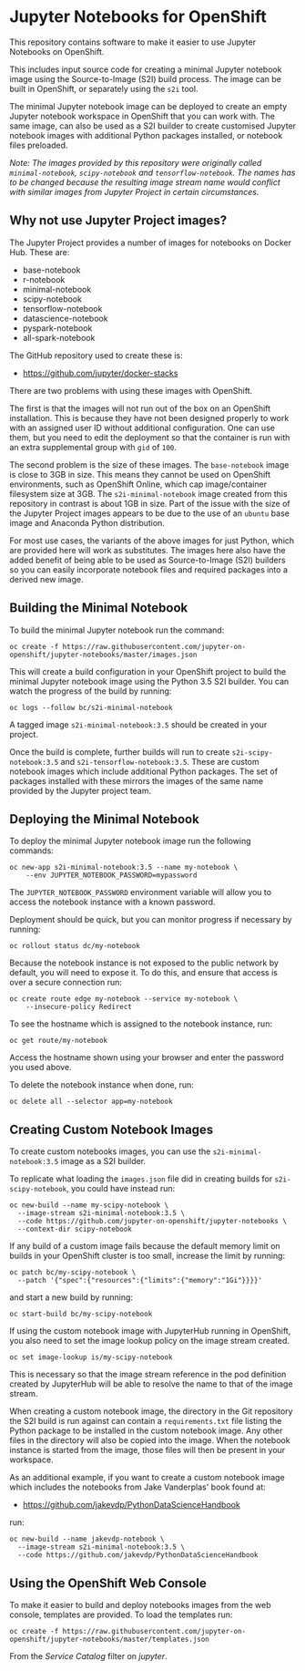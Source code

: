 Jupyter Notebooks for OpenShift
===============================

This repository contains software to make it easier to use Jupyter Notebooks on OpenShift.

This includes input source code for creating a minimal Jupyter notebook image using the Source-to-Image (S2I) build process. The image can be built in OpenShift, or separately using the ``s2i`` tool.

The minimal Jupyter notebook image can be deployed to create an empty Jupyter notebook workspace in OpenShift that you can work with. The same image, can also be used as a S2I builder to create customised Jupyter notebook images with additional Python packages installed, or notebook files preloaded.

*Note: The images provided by this repository were originally called ``minimal-notebook``, ``scipy-notebook`` and ``tensorflow-notebook``. The names has to be changed because the resulting image stream name would conflict with similar images from Jupyter Project in certain circumstances.*

Why not use Jupyter Project images?
-----------------------------------

The Jupyter Project provides a number of images for notebooks on Docker Hub. These are:

* base-notebook
* r-notebook
* minimal-notebook
* scipy-notebook
* tensorflow-notebook
* datascience-notebook
* pyspark-notebook
* all-spark-notebook

The GitHub repository used to create these is:

* https://github.com/jupyter/docker-stacks

There are two problems with using these images with OpenShift.

The first is that the images will not run out of the box on an OpenShift installation. This is because they have not been designed properly to work with an assigned user ID without additional configuration. One can use them, but you need to edit the deployment so that the container is run with an extra supplemental group with ``gid`` of ``100``.

The second problem is the size of these images. The ``base-notebook`` image is close to 3GB in size. This means they cannot be used on OpenShift environments, such as OpenShift Online, which cap image/container filesystem size at 3GB. The ``s2i-minimal-notebook`` image created from this repository in contrast is about 1GB in size. Part of the issue with the size of the Jupyter Project images appears to be due to the use of an ``ubuntu`` base image and Anaconda Python distribution.

For most use cases, the variants of the above images for just Python, which are provided here will work as substitutes. The images here also have the added benefit of being able to be used as Source-to-Image (S2I) builders so you can easily incorporate notebook files and required packages into a derived new image.

Building the Minimal Notebook
-----------------------------

To build the minimal Jupyter notebook run the command:

```
oc create -f https://raw.githubusercontent.com/jupyter-on-openshift/jupyter-notebooks/master/images.json
```

This will create a build configuration in your OpenShift project to build the minimal Jupyter notebook image using the Python 3.5 S2I builder. You can watch the progress of the build by running:

```
oc logs --follow bc/s2i-minimal-notebook
```

A tagged image ``s2i-minimal-notebook:3.5`` should be created in your project.

Once the build is complete, further builds will run to create ``s2i-scipy-notebook:3.5`` and ``s2i-tensorflow-notebook:3.5``. These are custom notebook images which include additional Python packages. The set of packages installed with these mirrors the images of the same name provided by the Jupyter project team.

Deploying the Minimal Notebook
------------------------------

To deploy the minimal Jupyter notebook image run the following commands:

```
oc new-app s2i-minimal-notebook:3.5 --name my-notebook \
    --env JUPYTER_NOTEBOOK_PASSWORD=mypassword
```

The ``JUPYTER_NOTEBOOK_PASSWORD`` environment variable will allow you to access the notebook instance with a known password.

Deployment should be quick, but you can monitor progress if necessary by running:

```
oc rollout status dc/my-notebook
```

Because the notebook instance is not exposed to the public network by default, you will need to expose it. To do this, and ensure that access is over a secure connection run:

```
oc create route edge my-notebook --service my-notebook \
    --insecure-policy Redirect
```

To see the hostname which is assigned to the notebook instance, run:

```
oc get route/my-notebook
```

Access the hostname shown using your browser and enter the password you used above.

To delete the notebook instance when done, run:

```
oc delete all --selector app=my-notebook
```

Creating Custom Notebook Images
-------------------------------

To create custom notebooks images, you can use the ``s2i-minimal-notebook:3.5`` image as a S2I builder.

To replicate what loading the ``images.json`` file did in creating builds for ``s2i-scipy-notebook``, you could have instead run:

```
oc new-build --name my-scipy-notebook \
  --image-stream s2i-minimal-notebook:3.5 \
  --code https://github.com/jupyter-on-openshift/jupyter-notebooks \
  --context-dir scipy-notebook
```

If any build of a custom image fails because the default memory limit on builds in your OpenShift cluster is too small, increase the limit by running:

```
oc patch bc/my-scipy-notebook \
  --patch '{"spec":{"resources":{"limits":{"memory":"1Gi"}}}}'
```

and start a new build by running:

```
oc start-build bc/my-scipy-notebook
```

If using the custom notebook image with JupyterHub running in OpenShift, you also need to set the image lookup policy on the image stream created.

```
oc set image-lookup is/my-scipy-notebook
```

This is necessary so that the image stream reference in the pod definition created by JupyterHub will be able to resolve the name to that of the image stream.

When creating a custom notebook image, the directory in the Git repository the S2I build is run against can contain a ``requirements.txt`` file listing the Python package to be installed in the custom notebook image. Any other files in the directory will also be copied into the image. When the notebook instance is started from the image, those files will then be present in your workspace.

As an additional example, if you want to create a custom notebook image which includes the notebooks from Jake Vanderplas' book found at:

* https://github.com/jakevdp/PythonDataScienceHandbook

run:

```
oc new-build --name jakevdp-notebook \
  --image-stream s2i-minimal-notebook:3.5 \
  --code https://github.com/jakevdp/PythonDataScienceHandbook
```

Using the OpenShift Web Console
-------------------------------

To make it easier to build and deploy notebooks images from the web console, templates are provided. To load the templates run:

```
oc create -f https://raw.githubusercontent.com/jupyter-on-openshift/jupyter-notebooks/master/templates.json
```

From the _Service Catalog_ filter on _jupyter_.
